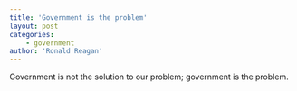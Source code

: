 ```yaml
---
title: 'Government is the problem'
layout: post
categories:
    - government
author: 'Ronald Reagan'
---
```


Government is not the solution to our problem; government is the problem.